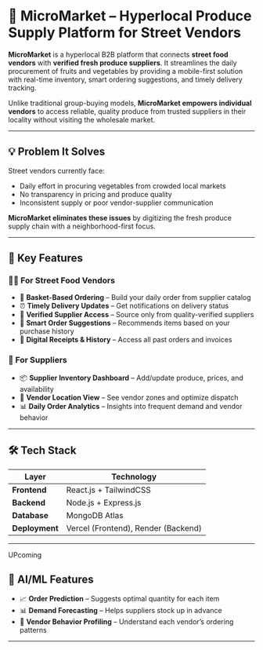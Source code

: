 # 🛒 MicroMarket – Hyperlocal Produce Supply Platform for Street Vendors

**MicroMarket** is a hyperlocal B2B platform that connects **street food vendors** with **verified fresh produce suppliers**. It streamlines the daily procurement of fruits and vegetables by providing a mobile-first solution with real-time inventory, smart ordering suggestions, and timely delivery tracking.

Unlike traditional group-buying models, **MicroMarket empowers individual vendors** to access reliable, quality produce from trusted suppliers in their locality without visiting the wholesale market.

---

## 💡 Problem It Solves

Street vendors currently face:
- Daily effort in procuring vegetables from crowded local markets
- No transparency in pricing and produce quality
- Inconsistent supply or poor vendor-supplier communication

**MicroMarket eliminates these issues** by digitizing the fresh produce supply chain with a neighborhood-first focus.

---

## 🌟 Key Features

### 🧑‍🍳 For Street Food Vendors
- 🧺 **Basket-Based Ordering** – Build your daily order from supplier catalog
- ⏰ **Timely Delivery Updates** – Get notifications on delivery status
- 🥕 **Verified Supplier Access** – Source only from quality-verified suppliers
- 🧠 **Smart Order Suggestions** – Recommends items based on your purchase history
- 📑 **Digital Receipts & History** – Access all past orders and invoices

### 🚚 For Suppliers
- 📦 **Supplier Inventory Dashboard** – Add/update produce, prices, and availability
- 📍 **Vendor Location View** – See vendor zones and optimize dispatch
- 📊 **Daily Order Analytics** – Insights into frequent demand and vendor behavior

---

## 🛠 Tech Stack

| Layer        | Technology                       |
|--------------|----------------------------------|
| **Frontend** | React.js + TailwindCSS           |
| **Backend**  | Node.js + Express.js             |
| **Database** | MongoDB Atlas                    |
| **Deployment** | Vercel (Frontend), Render (Backend) |


---
UPcoming
## 🤖 AI/ML Features

- 📈 **Order Prediction** – Suggests optimal quantity for each item
- 📊 **Demand Forecasting** – Helps suppliers stock up in advance
- 🧠 **Vendor Behavior Profiling** – Understand each vendor’s ordering patterns

---


